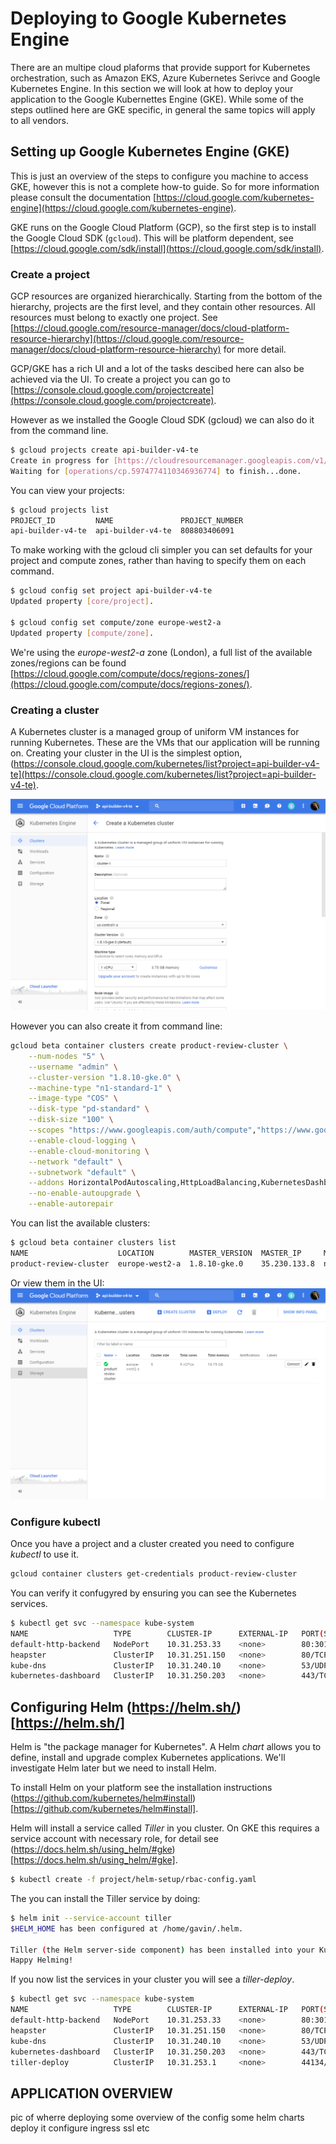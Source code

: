 # Deploying to Google Kubernetes Engine

There are an multipe cloud plaforms that provide support for Kubernetes orchestration, such as Amazon EKS, Azure Kubernetes Serivce and Google Kubernetes Engine. In this section we will look at how to deploy your application to the Google Kubernettes Engine (GKE). While some of the steps outlined here are GKE specific, in general the same topics will apply to all vendors.


## Setting up Google Kubernetes Engine (GKE)

This is just an overview of the steps to configure you machine to access GKE, however this is not a complete how-to guide. So for more information please consult the documentation [https://cloud.google.com/kubernetes-engine](https://cloud.google.com/kubernetes-engine).

GKE runs on the Google Cloud Platform (GCP), so the first step is to install the Google Cloud SDK (`gcloud`). This will be platform dependent, see [https://cloud.google.com/sdk/install](https://cloud.google.com/sdk/install).

### Create a project

GCP resources are organized hierarchically. Starting from the bottom of the hierarchy, projects are the first level, and they contain other resources. All resources must belong to exactly one project. See [https://cloud.google.com/resource-manager/docs/cloud-platform-resource-hierarchy](https://cloud.google.com/resource-manager/docs/cloud-platform-resource-hierarchy) for more detail.

GCP/GKE has a rich UI and a lot of the tasks descibed here can also be achieved via the UI. To create a project you can go to [https://console.cloud.google.com/projectcreate](https://console.cloud.google.com/projectcreate). 

However as we installed the Google Cloud SDK (gcloud) we can also do it from the command line.

```bash
$ gcloud projects create api-builder-v4-te
Create in progress for [https://cloudresourcemanager.googleapis.com/v1/projects/api-builder-v4-te].
Waiting for [operations/cp.5974774110346936774] to finish...done.      
```

You can view your projects:

```bash
$ gcloud projects list
PROJECT_ID         NAME               PROJECT_NUMBER
api-builder-v4-te  api-builder-v4-te  808803406091
```

To make working with the gcloud cli simpler you can set defaults for your project and compute zones, rather than having to specify them on each command.

```bash
$ gcloud config set project api-builder-v4-te
Updated property [core/project].

$ gcloud config set compute/zone europe-west2-a
Updated property [compute/zone].
```

We're using the _europe-west2-a_ zone (London), a full list of the available zones/regions can be found [https://cloud.google.com/compute/docs/regions-zones/](https://cloud.google.com/compute/docs/regions-zones/).


### Creating a cluster

A Kubernetes cluster is a managed group of uniform VM instances for running Kubernetes. These are the VMs that our application will be running on. Creating your cluster in the UI is the simplest option, (https://console.cloud.google.com/kubernetes/list?project=api-builder-v4-te](https://console.cloud.google.com/kubernetes/list?project=api-builder-v4-te).

![Create Cluster](./images/create_cluster_02.png)

However you can also create it from command line:

```bash
gcloud beta container clusters create product-review-cluster \
    --num-nodes "5" \
    --username "admin" \
    --cluster-version "1.8.10-gke.0" \
    --machine-type "n1-standard-1" \
    --image-type "COS" \
    --disk-type "pd-standard" \
    --disk-size "100" \
    --scopes "https://www.googleapis.com/auth/compute","https://www.googleapis.com/auth/devstorage.read_only","https://www.googleapis.com/auth/logging.write","https://www.googleapis.com/auth/monitoring","https://www.googleapis.com/auth/servicecontrol","https://www.googleapis.com/auth/service.management.readonly","https://www.googleapis.com/auth/trace.append" \
    --enable-cloud-logging \
    --enable-cloud-monitoring \
    --network "default" \
    --subnetwork "default" \
    --addons HorizontalPodAutoscaling,HttpLoadBalancing,KubernetesDashboard \
    --no-enable-autoupgrade \
    --enable-autorepair
```

You can list the available clusters:

```bash
$ gcloud beta container clusters list
NAME                    LOCATION        MASTER_VERSION  MASTER_IP     MACHINE_TYPE   NODE_VERSION  NUM_NODES  STATUS
product-review-cluster  europe-west2-a  1.8.10-gke.0    35.230.133.8  n1-standard-1  1.8.10-gke.0  5          RUNNING
```

Or view them in the UI:
![Cluster list](./images/create_cluster_03.png)

### Configure kubectl

Once you have a project and a cluster created you need to configure _kubectl_ to use it. 

```bash
gcloud container clusters get-credentials product-review-cluster
```

You can verify it confugyred by ensuring you can see the Kubernetes services.

```bash
$ kubectl get svc --namespace kube-system
NAME                   TYPE        CLUSTER-IP      EXTERNAL-IP   PORT(S)         AGE
default-http-backend   NodePort    10.31.253.33    <none>        80:30164/TCP    2h
heapster               ClusterIP   10.31.251.150   <none>        80/TCP          2h
kube-dns               ClusterIP   10.31.240.10    <none>        53/UDP,53/TCP   2h
kubernetes-dashboard   ClusterIP   10.31.250.203   <none>        443/TCP         2h
```

## Configuring Helm (https://helm.sh/)[https://helm.sh/]

Helm is "the package manager for Kubernetes". A Helm _chart_ allows you to define, install and upgrade complex Kubernetes applications. We'll investigate Helm later but we need to install Helm.

To install Helm on your platform see the installation instructions (https://github.com/kubernetes/helm#install)[https://github.com/kubernetes/helm#install].

Helm will install a service called _Tiller_ in you cluster. On GKE this requires a service account with necessary role, for detail see (https://docs.helm.sh/using_helm/#gke)[https://docs.helm.sh/using_helm/#gke].


```bash
$ kubectl create -f project/helm-setup/rbac-config.yaml
```

The you can install the Tiller service by doing:

```bash
$ helm init --service-account tiller
$HELM_HOME has been configured at /home/gavin/.helm.

Tiller (the Helm server-side component) has been installed into your Kubernetes Cluster.
Happy Helming!
```

If you now list the services in your cluster you will see a _tiller-deploy_.

```bash
$ kubectl get svc --namespace kube-system
NAME                   TYPE        CLUSTER-IP      EXTERNAL-IP   PORT(S)         AGE
default-http-backend   NodePort    10.31.253.33    <none>        80:30164/TCP    2h
heapster               ClusterIP   10.31.251.150   <none>        80/TCP          2h
kube-dns               ClusterIP   10.31.240.10    <none>        53/UDP,53/TCP   2h
kubernetes-dashboard   ClusterIP   10.31.250.203   <none>        443/TCP         2h
tiller-deploy          ClusterIP   10.31.253.1     <none>        44134/TCP       2h
```

## APPLICATION OVERVIEW

pic of wherre deploying
some overview of the config
some helm charts
deploy it
configure ingress
ssl
etc

